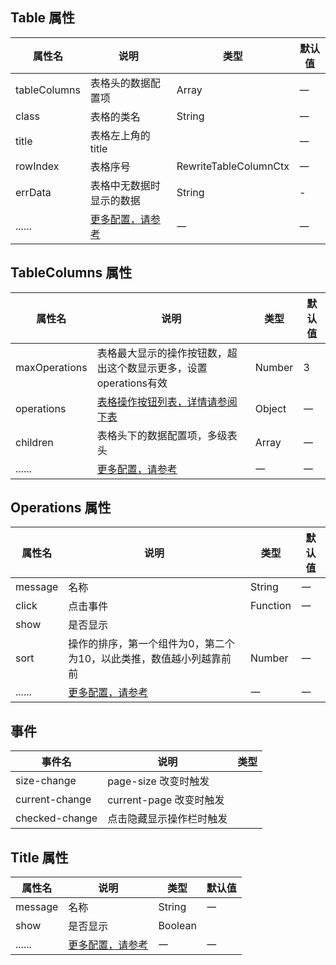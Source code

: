 

<style>
    .dinert-table{
        width: 100%;
        padding: 0 0 16px 0;
    }
    .vp-doc li + li{
        margin-top: 0;
    }
</style>

<script setup>
    const paginationData = `{
        currentPage: 1,
        pageSize: 15,
        pageSizes:[15, 30, 50, 70, 100],
        defaultPageSize:15,
        layout: 'total, sizes, prev, pager, next, jumper',
        total: 100
    }`;

    let showOperations = `'boolean' | '(scope: ScopeProps, column: RewriteTableColumnCtx, item: OperationsProps) => void'`
    let HeaderListProps = `'boolean' | '(item: HeaderListProps) => void'`
    let headerList = `'boolean' | {[key: string]: HeaderListProps}`
</script>


## Table 属性

| 属性名       | 说明                                                                          | 类型                                                                                               | 默认值 |
| ------------ | ----------------------------------------------------------------------------- | -------------------------------------------------------------------------------------------------- | ------ |
| tableColumns | 表格头的数据配置项                                                            | Array                                                                                              | 一     |
| class        | 表格的类名                                                                    | String                                                                                             | 一     |
| title        | 表格左上角的title                                                             | <dinert-api-typing type="enmu" details="Record<string, TableTitleProps> \| TableProps['title']" /> | 一     |
| rowIndex     | 表格序号                                                                      | RewriteTableColumnCtx                                                                              | 一     |
| errData      | 表格中无数据时显示的数据                                                      | String                                                                                             | -      |
| ......       | [更多配置，请参考](https://ant-design.antgroup.com/components/table-cn#table) | 一                                                                                                 | 一     |


## TableColumns 属性
| 属性名        | 说明                                                                                            | 类型   | 默认值 |
| ------------- | ----------------------------------------------------------------------------------------------- | ------ | ------ |
| maxOperations | 表格最大显示的操作按钮数，超出这个数显示更多，设置operations有效                                | Number | 3      |
| operations    | [表格操作按钮列表，详情请参阅下表](#operations-属性)                                            | Object | 一     |
| children      | 表格头下的数据配置项，多级表头                                                                  | Array  | 一     |
| ......        | [更多配置，请参考](https://element-plus.org/en-US/component/table.html#table-column-attributes) | 一     | 一     |

## Operations 属性
| 属性名  | 说明                                                                              | 类型                                                       | 默认值 |
| ------- | --------------------------------------------------------------------------------- | ---------------------------------------------------------- | ------ |
| message | 名称                                                                              | String                                                     | 一     |
| click   | 点击事件                                                                          | Function                                                   | 一     |
| show    | 是否显示                                                                          | <dinert-api-typing type="enmu" :details="showOperations"/> |        | 一 |
| sort    | 操作的排序，第一个组件为0，第二个为10，以此类推，数值越小列越靠前 前              | Number                                                     | 一     |
| ......  | [更多配置，请参考](https://element-plus.org/zh-CN/component/link.html#attributes) | 一                                                         | 一     |

## 事件
| 事件名         | 说明                     | 类型                                                                                                         |
| -------------- | ------------------------ | ------------------------------------------------------------------------------------------------------------ |
| size-change    | page-size 改变时触发     | <dinert-api-typing type="Function" details="(value: number) => void"/>                                       |
| current-change | current-page 改变时触发  | <dinert-api-typing type="Function" details="(value: number) => void"/>                                       |
| checked-change | 点击隐藏显示操作栏时触发 | <dinert-api-typing type="Function" details="(data: Node, checked: boolean, childChecked: boolean) => void"/> |


## Title 属性
| 属性名  | 说明                                                                                | 类型     | 默认值 |
| ------- | ----------------------------------------------------------------------------------- | -------- | ------ |
| message | 名称                                                                                | String   | 一     |
| show    | 是否显示                                                                            | Boolean  |        | 一 |
| ......  | [更多配置，请参考](https://ant-design.antgroup.com/components/button-cn#api) | 一       | 一     |


